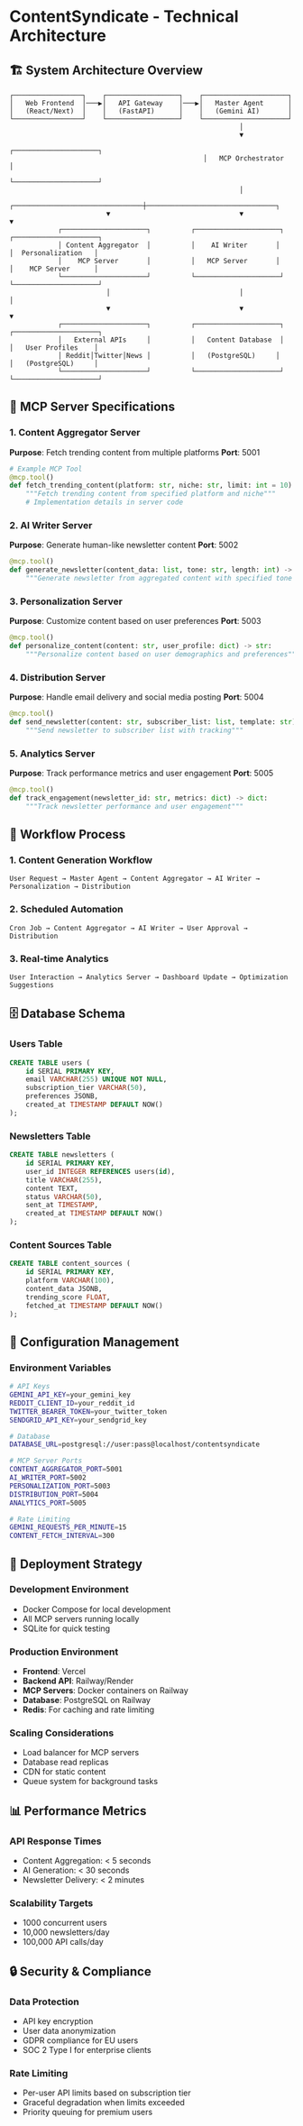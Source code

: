 # ContentSyndicate - Technical Architecture

## 🏗 System Architecture Overview

```
┌─────────────────┐    ┌──────────────────┐    ┌─────────────────────┐
│   Web Frontend  │───▶│   API Gateway    │───▶│   Master Agent      │
│   (React/Next)  │    │   (FastAPI)      │    │   (Gemini AI)       │
└─────────────────┘    └──────────────────┘    └─────────────────────┘
                                                         │
                                                         ▼
                                                ┌─────────────────────┐
                                                │   MCP Orchestrator  │
                                                └─────────────────────┘
                                                         │
                        ┌────────────────────────────────┼────────────────────────────────┐
                        ▼                                ▼                                ▼
            ┌─────────────────────┐          ┌─────────────────────┐          ┌─────────────────────┐
            │ Content Aggregator  │          │    AI Writer       │          │  Personalization   │
            │    MCP Server       │          │   MCP Server       │          │    MCP Server      │
            └─────────────────────┘          └─────────────────────┘          └─────────────────────┘
                        │                                │                                │
                        ▼                                ▼                                ▼
            ┌─────────────────────┐          ┌─────────────────────┐          ┌─────────────────────┐
            │   External APIs     │          │   Content Database  │          │   User Profiles    │
            │ Reddit│Twitter│News │          │   (PostgreSQL)     │          │   (PostgreSQL)     │
            └─────────────────────┘          └─────────────────────┘          └─────────────────────┘
```

## 🤖 MCP Server Specifications

### 1. Content Aggregator Server
**Purpose**: Fetch trending content from multiple platforms
**Port**: 5001

```python
# Example MCP Tool
@mcp.tool()
def fetch_trending_content(platform: str, niche: str, limit: int = 10) -> list:
    """Fetch trending content from specified platform and niche"""
    # Implementation details in server code
```

### 2. AI Writer Server  
**Purpose**: Generate human-like newsletter content
**Port**: 5002

```python
@mcp.tool()
def generate_newsletter(content_data: list, tone: str, length: int) -> str:
    """Generate newsletter from aggregated content with specified tone and length"""
```

### 3. Personalization Server
**Purpose**: Customize content based on user preferences
**Port**: 5003

```python
@mcp.tool()
def personalize_content(content: str, user_profile: dict) -> str:
    """Personalize content based on user demographics and preferences"""
```

### 4. Distribution Server
**Purpose**: Handle email delivery and social media posting
**Port**: 5004

```python
@mcp.tool()
def send_newsletter(content: str, subscriber_list: list, template: str) -> dict:
    """Send newsletter to subscriber list with tracking"""
```

### 5. Analytics Server
**Purpose**: Track performance metrics and user engagement
**Port**: 5005

```python
@mcp.tool()
def track_engagement(newsletter_id: str, metrics: dict) -> dict:
    """Track newsletter performance and user engagement"""
```

## 🔄 Workflow Process

### 1. Content Generation Workflow
```
User Request → Master Agent → Content Aggregator → AI Writer → Personalization → Distribution
```

### 2. Scheduled Automation
```
Cron Job → Content Aggregator → AI Writer → User Approval → Distribution
```

### 3. Real-time Analytics
```
User Interaction → Analytics Server → Dashboard Update → Optimization Suggestions
```

## 🗄 Database Schema

### Users Table
```sql
CREATE TABLE users (
    id SERIAL PRIMARY KEY,
    email VARCHAR(255) UNIQUE NOT NULL,
    subscription_tier VARCHAR(50),
    preferences JSONB,
    created_at TIMESTAMP DEFAULT NOW()
);
```

### Newsletters Table
```sql
CREATE TABLE newsletters (
    id SERIAL PRIMARY KEY,
    user_id INTEGER REFERENCES users(id),
    title VARCHAR(255),
    content TEXT,
    status VARCHAR(50),
    sent_at TIMESTAMP,
    created_at TIMESTAMP DEFAULT NOW()
);
```

### Content Sources Table
```sql
CREATE TABLE content_sources (
    id SERIAL PRIMARY KEY,
    platform VARCHAR(100),
    content_data JSONB,
    trending_score FLOAT,
    fetched_at TIMESTAMP DEFAULT NOW()
);
```

## 🔧 Configuration Management

### Environment Variables
```bash
# API Keys
GEMINI_API_KEY=your_gemini_key
REDDIT_CLIENT_ID=your_reddit_id
TWITTER_BEARER_TOKEN=your_twitter_token
SENDGRID_API_KEY=your_sendgrid_key

# Database
DATABASE_URL=postgresql://user:pass@localhost/contentsyndicate

# MCP Server Ports
CONTENT_AGGREGATOR_PORT=5001
AI_WRITER_PORT=5002
PERSONALIZATION_PORT=5003
DISTRIBUTION_PORT=5004
ANALYTICS_PORT=5005

# Rate Limiting
GEMINI_REQUESTS_PER_MINUTE=15
CONTENT_FETCH_INTERVAL=300
```

## 🚀 Deployment Strategy

### Development Environment
- Docker Compose for local development
- All MCP servers running locally
- SQLite for quick testing

### Production Environment
- **Frontend**: Vercel
- **Backend API**: Railway/Render
- **MCP Servers**: Docker containers on Railway
- **Database**: PostgreSQL on Railway
- **Redis**: For caching and rate limiting

### Scaling Considerations
- Load balancer for MCP servers
- Database read replicas
- CDN for static content
- Queue system for background tasks

## 📊 Performance Metrics

### API Response Times
- Content Aggregation: < 5 seconds
- AI Generation: < 30 seconds
- Newsletter Delivery: < 2 minutes

### Scalability Targets
- 1000 concurrent users
- 10,000 newsletters/day
- 100,000 API calls/day

## 🔒 Security & Compliance

### Data Protection
- API key encryption
- User data anonymization
- GDPR compliance for EU users
- SOC 2 Type I for enterprise clients

### Rate Limiting
- Per-user API limits based on subscription tier
- Graceful degradation when limits exceeded
- Priority queuing for premium users
